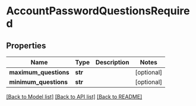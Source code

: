 # AccountPasswordQuestionsRequired

## Properties
Name | Type | Description | Notes
------------ | ------------- | ------------- | -------------
**maximum_questions** | **str** |  | [optional] 
**minimum_questions** | **str** |  | [optional] 

[[Back to Model list]](../README.md#documentation-for-models) [[Back to API list]](../README.md#documentation-for-api-endpoints) [[Back to README]](../README.md)


